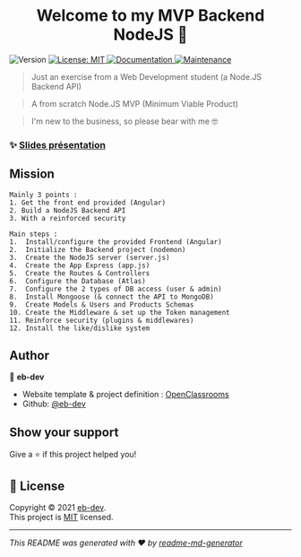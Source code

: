 <h1 align="center">Welcome to my MVP Backend NodeJS 👋</h1>
<p>
  <img alt="Version" src="https://img.shields.io/badge/version-1-blue.svg?cacheSeconds=2592000" />
  <a href="https://en.wikipedia.org/wiki/MIT_License" target="_blank">
    <img alt="License: MIT" src="https://img.shields.io/badge/License-MIT-yellow.svg" />
  </a>
  <a href="https://github.com/ipopop/eb-dev_OC_p6#readme" target="_blank">
    <img alt="Documentation" src="https://img.shields.io/badge/documentation-yes-brightgreen.svg" />
  </a>
  <a href="https://github.com/ipopop/eb-dev_OC_p6/graphs/commit-activity" target="_blank">
    <img alt="Maintenance" src="https://img.shields.io/badge/Maintained%3F-yes-green.svg" />
  </a>
</p>

> Just an exercise from a Web Development student (a Node.JS Backend API)

> A from scratch Node.JS MVP (Minimum Viable Product)

> I'm new to the business, so please bear with me 🤓

### ✨ [Slides présentation](https://slides.com/ipopop/soutenance-p6/fullscreen)


## Mission

```
Mainly 3 points :
1. Get the front end provided (Angular)
2. Build a NodeJS Backend API
3. With a reinforced security   
```

```
Main steps :
1.  Install/configure the provided Frontend (Angular)
2.  Initialize the Backend project (nodemon)
3.  Create the NodeJS server (server.js)
4.  Create the App Express (app.js)
5.  Create the Routes & Controllers
6.  Configure the Database (Atlas)
7.  Configure the 2 types of DB access (user & admin)
8.  Install Mongoose (& connect the API to MongoDB)
9.  Create Models & Users and Products Schemas
10. Create the Middleware & set up the Token management
11. Reinforce security (plugins & middlewares)
12. Install the like/dislike system

```

## Author

👤 **eb-dev**

* Website template & project definition : [OpenClassrooms](https://openclassrooms.com/fr/paths/185-developpeur-web)
* Github: [@eb-dev](https://github.com/ipopop)

## Show your support

Give a ⭐️ if this project helped you!

## 📝 License

Copyright © 2021 [eb-dev](https://github.com/eb-dev).<br />
This project is [MIT](https://en.wikipedia.org/wiki/MIT_License) licensed.

***
_This README was generated with ❤️ by [readme-md-generator](https://github.com/kefranabg/readme-md-generator)_